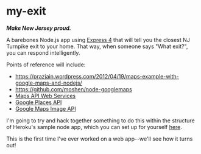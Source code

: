 # my-exit

**_Make New Jersey proud._**

A barebones Node.js app using [Express 4](http://expressjs.com/) that will tell you the closest NJ Turnpike exit to your home. That way, when someone says "What exit?", you can respond intelligently.


Points of reference will include:

+ https://prazjain.wordpress.com/2012/04/19/maps-example-with-google-maps-and-nodejs/
+ https://github.com/moshen/node-googlemaps
+ [Maps API Web Services](https://developers.google.com/maps/documentation/webservices/)
+ [Google Places API](https://developers.google.com/places/)
+ [Google Maps Image API](https://developers.google.com/maps/documentation/imageapis/)

I'm going to try and hack together something to do this within the structure of Heroku's sample node app, which you can set up for yourself [here](https://devcenter.heroku.com/articles/getting-started-with-nodejs).

This is the first time I've ever worked on a web app--we'll see how it turns out!
